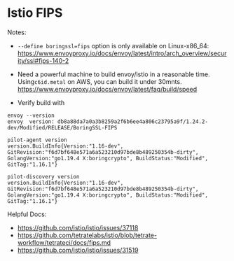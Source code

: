 # Istio FIPS

Notes:

* `--define boringssl=fips` option is only available on Linux-x86_64: https://www.envoyproxy.io/docs/envoy/latest/intro/arch_overview/security/ssl#fips-140-2

* Need a powerful machine to build envoy/istio in a reasonable time. Using`c6id.metal` on AWS, you can build it under 30mnts.
https://www.envoyproxy.io/docs/envoy/latest/faq/build/speed

* Verify build with
```
envoy --version
envoy  version: db8a88da7a0a3b8259a2f6b6ee4a806c23795a9f/1.24.2-dev/Modified/RELEASE/BoringSSL-FIPS

pilot-agent version
version.BuildInfo{Version:"1.16-dev", GitRevision:"f6d7bf648e571a6a523210d97bde8b489250354b-dirty", GolangVersion:"go1.19.4 X:boringcrypto", BuildStatus:"Modified", GitTag:"1.16.1"}

pilot-discovery version
version.BuildInfo{Version:"1.16-dev", GitRevision:"f6d7bf648e571a6a523210d97bde8b489250354b-dirty", GolangVersion:"go1.19.4 X:boringcrypto", BuildStatus:"Modified", GitTag:"1.16.1"}
```

Helpful Docs:

* https://github.com/istio/istio/issues/37118
* https://github.com/tetratelabs/istio/blob/tetrate-workflow/tetrateci/docs/fips.md
* https://github.com/istio/istio/issues/31519
